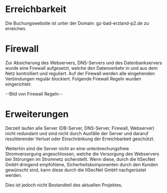 # Erreichbarkeit

Die Buchungswebsite ist unter der Domain: gz-bad-erzland-p2.de zu erreichen.

# Firewall
Zur Absicherung des Webservers, DNS-Servers und des Datenbankservers wurde eine Firewall aufgesetzt, welche den Datenverkehr in und aus dem Netz kontrolliert und reguliert.
Auf der Firewall werden alle eingehenden Verbindungen regulär blockiert. Folgende Firewall Regeln wurden eingerichtet:

--Bild von Firewall Regeln--

# Erweiterungen
Derzeit laufen alle Server (DB-Server, DNS-Server, Firewall, Webserver) nicht redundant und sind nicht durch Ausfälle der Server und dararuf resultierender Verlust oder Einschränkung der Erreichbarkeit geschützt.


Weiterhin sind die Server nicht an eine unterbrechungsfreie Stromversorgung angeschlossen, welche die Versorgung des Webservers bei Störungen im Stromnetz sicherstellt.
Wenn diese, durch die ItSecNet GmbH dringend empfohlene, Sicherheitskomponenten durch den Kunden gewünscht sind, kann diese durch die ItSecNet GmbH nachgerüstet werden.

Dies ist jedoch nicht Bestandteil des aktuellen Projektes.
